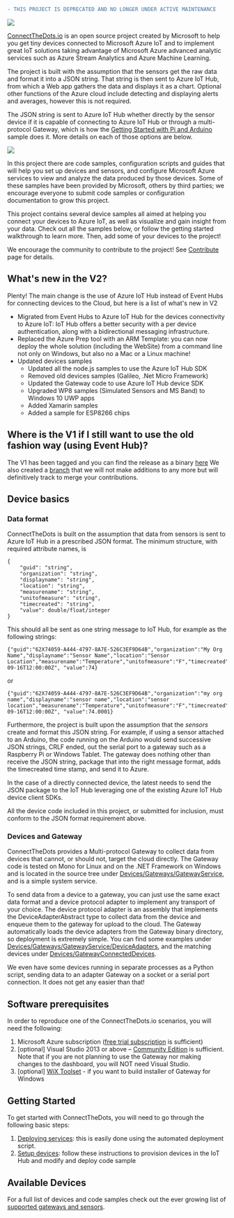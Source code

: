 ```diff
- THIS PROJECT IS DEPRECATED AND NO LONGER UNDER ACTIVE MAINTENANCE
```
![](images/CTD-logo-v5-02.png)

[ConnectTheDots.io](http://connectthedots.io) is an open source project created by Microsoft to help you get tiny devices connected to Microsoft Azure IoT and to implement great IoT solutions taking advantage of Microsoft Azure advanced analytic services such as Azure Stream Analytics and Azure Machine Learning.

The project is built with the assumption that the sensors get the raw data and format it into a JSON string. That string is then sent to Azure IoT Hub, from which a Web app gathers the data and displays it as a chart.
Optional other functions of the Azure cloud include detecting and displaying alerts and averages, however this is not required.

The JSON string is sent to Azure IoT Hub whether directly by the sensor device if it is capable of connecting to Azure IoT Hub or through a multi-protocol Gateway, which is how the [Getting Started with Pi and Arduino](GettingStarted.md) sample does it. 
More details on each of those options are below.

![](images/ConnectTheDots-architecture.png)


In this project there are code samples, configuration scripts and guides that will help you set up devices and sensors, and configure Microsoft Azure services to view and analyze the data produced by those devices. Some of these samples have been provided by Microsoft, others by third parties; we encourage everyone to submit code samples or configuration documentation to grow this project.

This project contains several device samples all aimed at helping you connect your devices to Azure IoT, as well as visualize and gain insight from your data.  Check out all the samples below, or follow the getting started walkthrough to learn more. Then, add some of your devices to the project!

We encourage the community to contribute to the project! See [Contribute](Contribute.md) page for details.

## What's new in the V2? ##

Plenty!
The main change is the use of Azure IoT Hub instead of Event Hubs for connecting devices to the Cloud, but here is a list of what's new in V2

- Migrated from Event Hubs to Azure IoT Hub for the devices connectivity to Azure IoT: IoT Hub offers a better security with a per device authentication, along with a bidirectional messaging infrastructure.
- Replaced the Azure Prep tool with an ARM Template: you can now deploy the whole solution (including the WebSite) from a command line not only on Windows, but also no a Mac or a Linux machine!
- Updated devices samples
    - Updated all the node.js samples to use the Azure IoT Hub SDK
    - Removed old devices samples (Galileo, .Net Micro Framework)
    - Updated the Gateway code to use Azure IoT Hub device SDK
    - Upgraded WP8 samples (Simulated Sensors and MS Band) to Windows 10 UWP apps
    - Added Xamarin samples 
    - Added a sample for ESP8266 chips 

## Where is the V1 if I still want to use the old fashion way (using Event Hub)? ##
The V1 has been tagged and you can find the release as a binary [here](https://github.com/Azure/connectthedots/releases/tag/1.0)
We also created a [branch](https://github.com/Azure/connectthedots/tree/V1) that we will not make additions to any more but will definitively track to merge your contributions.

## Device basics ##

### Data format ###
ConnectTheDots is built on the assumption that data from sensors is sent to Azure IoT Hub in a prescribed JSON format. The minimum structure, with required attribute names, is 

```
{
    "guid":	"string",
    "organization":	"string",
    "displayname": "string",
    "location": "string",
    "measurename": "string",
    "unitofmeasure": "string",
    "timecreated": "string",
    "value": double/float/integer
}
```
	
This should all be sent as one string message to IoT Hub, for example as the following strings: 

    {"guid":"62X74059-A444-4797-8A7E-526C3EF9D64B","organization":"My Org Name","displayname":"Sensor Name","location":"Sensor Location","measurename":"Temperature","unitofmeasure":"F","timecreated":"1975-09-16T12:00:00Z", "value":74}

or

    {"guid":"62X74059-A444-4797-8A7E-526C3EF9D64B","organization":"my org name","displayname":"sensor name","location":"sensor location","measurename":"Temperature","unitofmeasure":"F","timecreated":"1975-09-16T12:00:00Z", "value":74.0001}


Furthermore, the project is built upon the assumption that the *sensors* create and format this JSON string.
For example, if using a sensor attached to an Arduino, the code running on the Arduino would send successive JSON strings, CRLF ended, out the serial port to a gateway such as a Raspberry Pi or Windows Tablet. The gateway does nothing other than receive the JSON string, package that into the right message format, adds the timecreated time stamp, and send it to Azure.

In the case of a directly connected device, the latest needs to send the JSON package to the IoT Hub leveraging one of the existing Azure IoT Hub device client SDKs.

All the device code included in this project, or submitted for inclusion, must conform to the JSON format requirement above. 

### Devices and Gateway ###
ConnectTheDots provides a Multi-protocol Gateway to collect data from devices that cannot, or should not, target the cloud directly. The Gateway code is tested on Mono for Linux and on the .NET Framework on Windows and is located in the source tree under [Devices/Gateways/GatewayService](Devices/Gateways/GatewayService/), and is a simple system service. 

To send data from a device to a gateway, you can just use the same exact data format and a device protocol adapter to implement any transport of your choice. The device protocol adapter is an assembly that implements the DeviceAdapterAbstract type to collect data from the device and enqueue them to the gateway for upload to the cloud. The Gateway automatically loads the device adapters from the Gateway binary directory, so deployment is extremely simple. 
You can find some examples under [Devices/Gateways/GatewayService/DeviceAdapters](Devices/Gateways/GatewayService/DeviceAdapters), and the matching devices under  [Devices/GatewayConnectedDevices](Devices/GatewayConnectedDevices). 

We even have some devices running in separate processes as a Python script, sending data to an adapter Gateway on a socket or a serial port connection. It does not get any easier than that!

## Software prerequisites ##
In order to reproduce one of the ConnectTheDots.io scenarios, you will need the following:

1. Microsoft Azure subscription ([free trial subscription](http://azure.microsoft.com/en-us/pricing/free-trial/) is sufficient)
1. [optional] Visual Studio 2013 or above – [Community Edition](http://www.visualstudio.com/downloads/download-visual-studio-vs) is sufficient. Note that if you are not planning to use the Gateway nor making changes to the dashboard, you will NOT need Visual Studio.
1. [optional] [WiX Toolset](http://wixtoolset.org) - if you want to build installer of Gateway for Windows

## Getting Started ##

To get started with ConnectTheDots, you will need to go through the following basic steps:

1. [Deploying services](Azure/ARMTemplate/Readme.md): this is easily done using the automated deployment script.
2. [Setup devices](Devices/readme.md): follow these instructions to provision devices in the IoT Hub and modify and deploy code sample

## Available Devices ##
For a full list of devices and code samples check out the ever growing list of [supported gateways and sensors](SupportedDevices.md).
